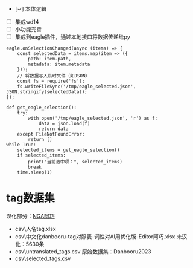 - [✓] 本体逻辑
- [ ] 集成wd14
- [ ] 小功能完善
- [ ] 集成到eagle插件，通过本地接口将数据传递给py
```
eagle.onSelectionChanged(async (items) => {
    const selectedData = items.map(item => ({
        path: item.path,
        metadata: item.metadata
    }));
    // 将数据写入临时文件（如JSON）
    const fs = require('fs');
    fs.writeFileSync('/tmp/eagle_selected.json', JSON.stringify(selectedData));
});
```

```
def get_eagle_selection():
    try:
        with open('/tmp/eagle_selected.json', 'r') as f:
            data = json.load(f)
            return data
    except FileNotFoundError:
        return []
while True:
    selected_items = get_eagle_selection()
    if selected_items:
        print("当前选中项：", selected_items)
        break
    time.sleep(1)
```

# tag数据集
汉化部分：[NGA阿巧](https://ngabbs.com/read.php?tid=33869519)
- csv\人名tag.xlsx
- csv\中文化danbooru-tag对照表-词性对AI用优化版-Editor阿巧.xlsx
未汉化：5630条
- csv\untranslated_tags.csv
原始数据集：Danbooru2023
- csv\selected_tags.csv
